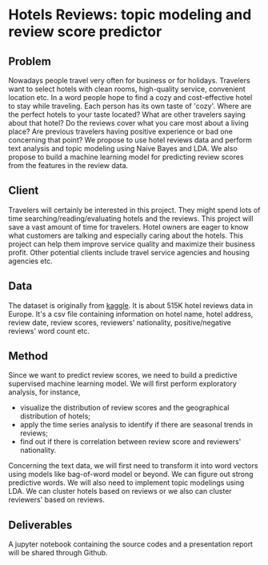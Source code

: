 
# Hotels Reviews: topic modeling and review score predictor


## Problem
Nowadays people travel very often for business or for holidays. Travelers want to select hotels with clean rooms, high-quality service, convenient location etc. In a word people hope to find a cozy and cost-effective hotel to stay while traveling. Each person has its own taste of 'cozy'. Where are the perfect hotels to your taste located? What are other travelers saying about that hotel? Do the reviews cover what you care most about a living place? Are previous travelers having positive experience or bad one concerning that point? We propose to use hotel reviews data and perform text analysis and topic modeling using Naive Bayes and LDA. We also propose to build a machine learning model for predicting review scores from the features in the review data.


## Client
Travelers will certainly be interested in this project. They might spend lots of time searching/reading/evaluating hotels and the reviews. This project will save a vast amount of time for travelers. Hotel owners are eager to know what customers are talking and especially caring about the hotels. This project can help them improve service quality and maximize their business profit. Other potential clients include travel service agencies and housing agencies etc. 


## Data
The dataset is originally from [kaggle](https://www.kaggle.com/jiashenliu/515k-hotel-reviews-data-in-europe). It is about 515K hotel reviews data in Europe. It's a csv file containing information on hotel name, hotel address, review date, review scores, reviewers' nationality, positive/negative reviews' word count etc. 

## Method
Since we want to predict review scores, we need to build a predictive supervised machine learning model. We will first perform exploratory analysis, for instance, 
* visualize the distribution of review scores and the geographical distribution of hotels;
* apply the time series analysis to identify if there are seasonal trends in reviews; 
* find out if there is correlation between review score and reviewers' nationality.

Concerning the text data, we will first need to transform it into word vectors using models like bag-of-word model or beyond. We can figure out strong predictive words. We will also need to implement topic modelings using LDA. We can cluster hotels based on reviews or we also can cluster reviewers' based on reviews.


## Deliverables
A jupyter notebook containing the source codes and a presentation report will be shared through Github.
